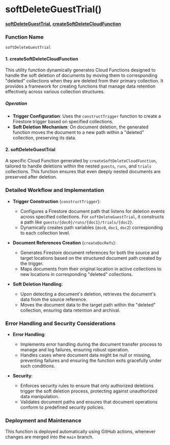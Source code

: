 # softDeleteGuestTrial()

#### [softDeleteGuestTrial](https://github.com/yeatmanlab/roar-firebase-functions/blob/e784650492722d24069aa9b0704d1873ea5dafee/gse-roar-assessment/functions/src/index.ts#L49), [createSoftDeleteCloudFunction](https://github.com/yeatmanlab/roar-firebase-functions/blob/e784650492722d24069aa9b0704d1873ea5dafee/gse-roar-assessment/functions/src/soft-delete.ts#L55)

### Function Name
`softDeleteGuestTrial`

#### 1. **createSoftDeleteCloudFunction**
This utility function dynamically generates Cloud Functions designed to handle the soft deletion of documents by moving them to corresponding "deleted" collections when they are deleted from their primary collection. It provides a framework for creating functions that manage data retention effectively across various collection structures.

##### Operation
- **Trigger Configuration**: Uses the `constructTrigger` function to create a Firestore trigger based on specified collections.
- **Soft Deletion Mechanism**: On document deletion, the generated function moves the document to a new path within a "deleted" collection, preserving its data.

#### 2. **softDeleteGuestTrial**
A specific Cloud Function generated by `createSoftDeleteCloudFunction`, tailored to handle deletions within the nested `guests`, `runs`, and `trials` collections. This function ensures that even deeply nested documents are preserved after deletion.

### Detailed Workflow and Implementation

- **Trigger Construction** (`constructTrigger`):
  - Configures a Firestore document path that listens for deletion events across specified collections. For `softDeleteGuestTrial`, it constructs a path like `guests/{doc0}/runs/{doc1}/trials/{doc2}`.
  - Dynamically creates path variables (`doc0`, `doc1`, `doc2`) corresponding to each collection level.

- **Document References Creation** (`createDocRefs`):
  - Generates Firestore document references for both the source and target locations based on the structured document path created by the trigger.
  - Maps documents from their original location in active collections to new locations in corresponding "deleted" collections.

- **Soft Deletion Handling**:
  - Upon detecting a document's deletion, retrieves the document's data from the source reference.
  - Moves the document data to the target path within the "deleted" collection, ensuring data retention and archival.

### Error Handling and Security Considerations

- **Error Handling**:
  - Implements error handling during the document transfer process to manage and log failures, ensuring robust operation.
  - Handles cases where document data might be null or missing, preventing failures and ensuring the function exits gracefully under such conditions.

- **Security**:
  - Enforces security rules to ensure that only authorized deletions trigger the soft deletion process, protecting against unauthorized data manipulation.
  - Validates document paths and ensures that document operations conform to predefined security policies.

### Deployment and Maintenance

This function is deployed automatically using GitHub actions, whenever changes are merged into the `main` branch.
